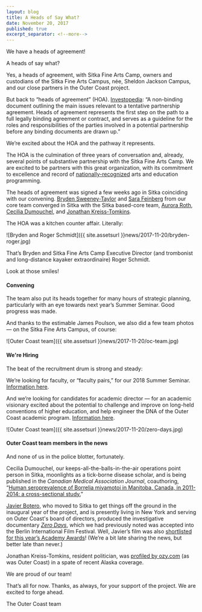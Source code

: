 ```yaml
---
layout: blog
title: A Heads of Say What?
date: November 20, 2017
published: true
excerpt_separator: <!--more-->
---
```


We have a heads of agreement!

A heads of say what?

Yes, a heads of agreement, with Sitka Fine Arts Camp, owners and custodians of the Sitka Fine Arts Campus, née, Sheldon Jackson Campus, and our close partners in the Outer Coast project.

But back to “heads of agreement” (HOA). [Investopedia](https://www.investopedia.com/terms/h/headsofagreement.asp): “A non-binding document outlining the main issues relevant to a tentative partnership agreement. Heads of agreement represents the first step on the path to a full legally binding agreement or contract, and serves as a guideline for the roles and responsibilities of the parties involved in a potential partnership before any binding documents are drawn up.”

We’re excited about the HOA and the pathway it represents.

<!--more-->

The HOA is the culmination of three years of conversation and, already, several points of substantive partnership with the Sitka Fine Arts Camp. We are excited to be partners with this great organization, with its commitment to excellence and record of [nationally-recognized](http://www.capitalcityweekly.com/stories/020608/community_20080206011.shtml) arts and education programming.

The heads of agreement was signed a few weeks ago in Sitka coinciding with our convening. [Bryden Sweeney-Taylor](http://outercoast.org/team.html#bryden-sweeney-taylor) and [Sara Feinberg](http://outercoast.org/team.html#sara-feinberg) from our core team converged in Sitka with the Sitka based-core team, [Aurora Roth](http://outercoast.org/team.html#aurora-roth), [Cecilia Dumouchel](http://outercoast.org/team.html#cecilia-dumouchel), and [Jonathan Kreiss-Tomkins](http://outercoast.org/team.html#jonathan-kreiss-tomkins).

The HOA was a kitchen counter affair. Literally:

![Bryden and Roger Schmidt]({{ site.assetsurl }}news/2017-11-20/bryden-roger.jpg)

That’s Bryden and Sitka Fine Arts Camp Executive Director (and trombonist and long-distance kayaker extraordinaire) Roger Schmidt.

Look at those smiles!

#### Convening

The team also put its heads together for many hours of strategic planning, particularly with an eye towards next year’s Summer Seminar. Good progress was made.

And thanks to the estimable James Poulson, we also did a few team photos — on the Sitka Fine Arts Campus, of course:

![Outer Coast team]({{ site.assetsurl }}news/2017-11-20/oc-team.jpg)

#### We're Hiring

The beat of the recruitment drum is strong and steady:

We’re looking for faculty, or “faculty pairs,” for our 2018 Summer Seminar. [Information here](https://docs.google.com/document/d/1muwxmbTquGUYlPMtug0kP1e_LoY_GB08gOSjyRct_tA/edit?usp=sharing).

And we’re looking for candidates for academic director — for an academic visionary excited about the potential to challenge and improve on long-held conventions of higher education, and help engineer the DNA of the Outer Coast academic program. [Information here](https://docs.google.com/document/d/1gjoutibMBPOCfTB9QDDCkgMWkTRvI-pmJD8on3c7gKA/edit?usp=sharing).

![Outer Coast team]({{ site.assetsurl }}news/2017-11-20/zero-days.jpg)

#### Outer Coast team members in the news

And none of us in the police blotter, fortunately.

Cecilia Dumouchel, our keeps-all-the-balls-in-the-air operations point person in Sitka, moonlights as a tick-borne disease scholar, and is being published in the _Canadian Medical Association Journal_, coauthoring, “[Human seroprevalence of Borrelia miyamotoi in Manitoba, Canada, in 2011-2014: a cross-sectional study.](https://www.ncbi.nlm.nih.gov/pubmed/28882852)”

[Javier Botero](http://outercoast.org/team.html#javier-botero), who moved to Sitka to get things off the ground in the inaugural year of the project, and is presently living in New York and serving on Outer Coast's board of directors, produced the investigative documentary [_Zero Days_](https://www.nytimes.com/2016/02/17/world/middleeast/us-had-cyberattack-planned-if-iran-nuclear-negotiations-failed.html), which we had previously noted was accepted into the Berlin International Film Festival. Well, Javier’s film was also [shortlisted for this year’s Academy Awards](http://www.oscars.org/news/15-documentary-features-advance-2016-oscar-race)! (We’re a bit late sharing the news, but better late than never.)

Jonathan Kreiss-Tomkins, resident politician, was [profiled by ozy.com](http://www.ozy.com/politics-and-power/the-alaskan-who-could-lead-progressives-out-of-the-wilderness/80322) (as was Outer Coast) in a spate of recent Alaska coverage. 

We are proud of our team!

That’s all for now. Thanks, as always, for your support of the project. We are excited to forge ahead.

The Outer Coast team